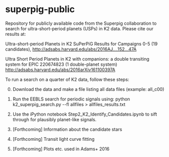 superpig-public
===============

Repository for publicly available code from the Superpig collaboration to search for ultra-short-period planets (USPs) in K2 data. Please cite our results at:
 	
Ultra-short-period Planets in K2 SuPerPiG Results for Campaigns 0-5 (19 candidates), http://adsabs.harvard.edu/abs/2016AJ....152...47A

Ultra Short Period Planets in K2 with companions: a double transiting system for EPIC 220674823 (1 double-planet system)
http://adsabs.harvard.edu/abs/2016arXiv161100397A


To run a search on a quarter of K2 data, follow these steps:

0. Download the data and make a file listing all data files (example: all_c00)

1. Run the EEBLS search for periodic signals using:
    python k2_superpig_search.py --fl allfiles > allfiles_results.txt

2. Use the iPython notebook Step2_K2_Identify_Candidates.ipynb to sift through for plausibly planet-like signals.

3. [Forthcoming] Information about the candidate stars

4. [Forthcoming] Transit light curve fitting 

5. [Forthcoming] Plots etc. used in Adams+ 2016
